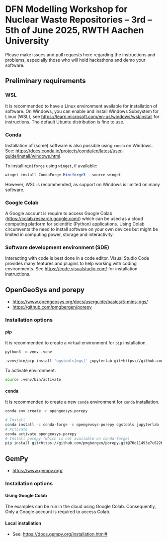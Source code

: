 # DFN Modelling Workshop for Nuclear Waste Repositories – 3rd – 5th of June 2025, RWTH Aachen University

Please make issues and pull requests here regarding the instructions and
problems, especially those who will hold hackathons and demo your software.

## Preliminary requirements

### WSL

It is recommended to have a Linux environment available for installation
of software. On Windows, you can enable and install Windows Subsystem
for Linux (WSL), see <https://learn.microsoft.com/en-us/windows/wsl/install>
for instructions. The default Ubuntu distribution is fine to use.

### Conda

Installation of (some) software is also possible using `conda` on
Windows. See:
<https://docs.conda.io/projects/conda/en/latest/user-guide/install/windows.html>.

To install `miniforge` using `winget`, if available:

~~~powershell
winget install CondaForge.Miniforge3 --source winget
~~~

However, WSL is recommended, as support on Windows is limited on many software.

### Google Colab

A Google account is require to access Google Colab
(<https://colab.research.google.com/>) which can be used as a cloud computing
platform for scientific (Python) applications. Using Colab circumvents the need
to install software on your own devices but might be limited in computing power,
storage and interactivity.

### Software development environment (SDE)

Interacting with code is best done in a code editor. Visual Studio Code
provides many features and plugins to help working with coding environments.
See <https://code.visualstudio.com/> for installation instructions.

## OpenGeoSys and porepy

-   <https://www.opengeosys.org/docs/userguide/basics/5-mins-ogs/>
-   <https://github.com/pmgbergen/porepy>

### Installation options

#### pip

It is recommended to create a virtual environment for `pip`
installation.

~~~bash
python3 -m venv .venv
~~~

~~~bash
.venv/bin/pip install 'ogstools[ogs]' jupyterlab git+https://github.com/pmgbergen/porepy.git@76d11493e7c62269d03406bd736e1ddded85b517
~~~

To activate environment:

~~~bash
source .venv/bin/activate
~~~

#### conda

It is recommended to create a new `conda` environment for
`conda` installation.

~~~bash
conda env create -n opengeosys-porepy
~~~

~~~bash
# Install
conda install -c conda-forge -n opengeosys-porepy ogstools jupyterlab
# Activate
conda activate opengeosys-porepy
# Install porepy (which is not available on conda-forge)
pip install git+https://github.com/pmgbergen/porepy.git@76d11493e7c62269d03406bd736e1ddded85b517
~~~

## GemPy

-   <https://www.gempy.org/>

### Installation options

#### Using Google Colab

The examples can be run in the cloud using Google Colab. Consequently, Only
a Google account is required to access Colab.

#### Local installation

-   See: <https://docs.gempy.org/installation.html#>
